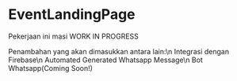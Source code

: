 ﻿# EventLandingPage
Pekerjaan ini masi WORK IN PROGRESS

Penambahan yang akan dimasukkan antara lain:\n
Integrasi dengan Firebase\n
Automated Generated Whatsapp Message\n
Bot Whatsapp(Coming Soon!)
